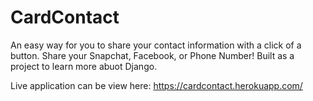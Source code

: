 # CardContact
An easy way for you to share your contact information with a click of a button. Share your Snapchat, Facebook, or Phone Number! Built as a project to learn more abuot Django.

Live application can be view here: https://cardcontact.herokuapp.com/
